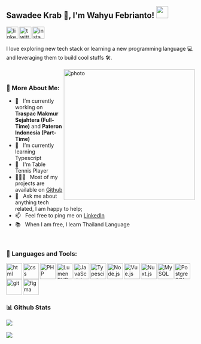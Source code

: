 ## Sawadee Krab 🙏, I'm Wahyu Febrianto! <img src="https://image.flaticon.com/icons/png/512/2151/2151329.png" width="32px"/>
<a href='https://www.linkedin.com/in/wahyufebrianto/'>
  <img align='left' alt="linkedin" src="https://image.flaticon.com/icons/png/512/1409/1409945.png" height='32px'/>
</a>
<a href='https://twitter.com/codingjune'>
  <img align='left' alt="twitter" src="https://image.flaticon.com/icons/png/512/1409/1409937.png" height='32px'/>
</a>
<a href='https://www.instagram.com/lexbrian_/'>
  <img alt="instagram" src="https://image.flaticon.com/icons/png/512/1409/1409946.png" height='32px'/>
</a>
<!-- <div>
  ***Icons made by <a href="https://www.freepik.com" title="Freepik">Freepik</a> from <a href="https://www.flaticon.com/" title="Flaticon">www.flaticon.com</a>***
</div> -->
<br>
<br>
I love exploring new tech stack or learning a new programming language 💻 and leveraging them to build cool stuffs 🛠️. 
<br>
<br>

<img align="right" alt="photo" src="https://wahyufebrianto.vercel.app/_nuxt/img/photo.09824ed.png" height="350px"/>

<br>
  
### 🧐 More About Me:

- 🔭 &nbsp; I’m currently working on **Traspac Makmur Sejahtera (Full-Time)** and **Pateron Indonesia (Part-Time)**
- 🌱 &nbsp; I’m currently learning Typescript
- 🏓 &nbsp; I'm Table Tennis Player 
- 👨🏻‍💻 &nbsp; Most of my projects are available on [Github](https://github.com/wahyufeb?tab=repositories)
- 💬 &nbsp; Ask me about anything tech related, I am happy to help;
- 📫 &nbsp; Feel free to ping me on [LinkedIn](https://www.linkedin.com/in/wahyufebrianto/)
- 📚 &nbsp; When I am free, I learn Thailand Language

<br>

### 🔨 Languages and Tools:
  <img align="left" src="https://image.flaticon.com/icons/png/512/1051/1051277.png" alt="html" height="42px"> 
  <img align="left" src="https://image.flaticon.com/icons/png/512/732/732190.png" alt="css" height="42px">
  <img align="left" alt="PHP" height ="42px" src="https://image.flaticon.com/icons/png/512/919/919830.png">
  <img align="left" alt="Lumen PHP" height ="42px" src="https://cdn.freebiesupply.com/logos/thumbs/2x/lumen-1-logo.png">
  <img align="left" alt="JavaScript" height ="42px"  src="https://raw.githubusercontent.com/rahul-jha98/github_readme_icons/main/language_and_tools/square/javascript/javascript.svg"> 
  <img align="left" alt="Typescirpt" height ="42px" src="https://raw.githubusercontent.com/rahul-jha98/github_readme_icons/main/language_and_tools/square/typescript/typescript.svg">
  <img align="left" alt="Node.js" height ="42px" src="https://raw.githubusercontent.com/rahul-jha98/github_readme_icons/main/language_and_tools/square/node/node.svg">
  <img align="left" alt="Vue.js" height ="42px" src="https://vuejs.org/images/logo.svg">
  <img align="left" alt="Nuxt.js" height ="42px" src="https://nuxtjs.org/logos/nuxt.svg">
  <img align="left" alt="MySQL" height ="42px" src="https://1000logos.net/wp-content/uploads/2020/08/MySQL-Logo.png">
  <img align="left" alt="PostgreSQL" height ="42px" src="https://upload.wikimedia.org/wikipedia/commons/thumb/2/29/Postgresql_elephant.svg/1200px-Postgresql_elephant.svg.png">
  <img src="https://raw.githubusercontent.com/rahul-jha98/github_readme_icons/main/language_and_tools/square/git-scm/git-scm.svg" align="left" alt="git" height='42px'/> 
  <img src="https://raw.githubusercontent.com/rahul-jha98/github_readme_icons/main/language_and_tools/square/figma/figma.svg" alt="figma" height='42px'/> 
  
<br>

### 📊 Github Stats
<a href="https://github.com/wahyufeb">
  <img src="https://github-readme-stats.vercel.app/api?username=wahyufeb&show_icons=true&theme=radical&include_all_commits=true&count_private=true&show_owner=true" />
</a>

<br>
<br>

<a href="https://github.com/wahyufeb">
  <img src="https://github-readme-stats.vercel.app/api/top-langs/?username=wahyufeb&layout=compact" />
</a>

<br>

<!-- Pinned repositories -->
<!-- [![Readme Card](https://github-readme-stats.vercel.app/api/pin/?username=anuraghazra&repo=github-readme-stats)](https://github.com/anuraghazra/github-readme-stats) -->
